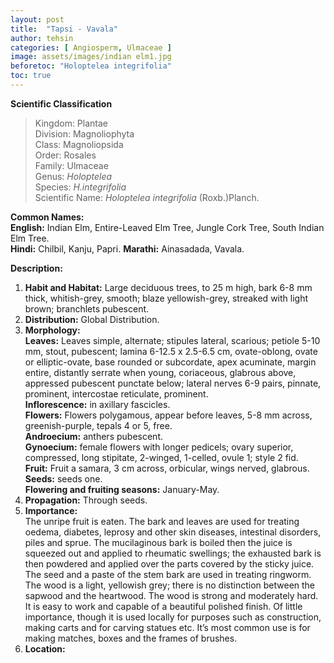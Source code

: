```yaml
---
layout: post
title:  "Tapsi - Vavala"
author: tehsin
categories: [ Angiosperm, Ulmaceae ]
image: assets/images/indian elm1.jpg
beforetoc: "Holoptelea integrifolia"
toc: true
---
```


**Scientific Classification**  
>Kingdom:			Plantae  
>Division:			Magnoliophyta  
>Class:				Magnoliopsida  
>Order:				Rosales  
>Family:			Ulmaceae  
>Genus:				*Holoptelea*  
>Species:			*H.integrifolia*  
>Scientific Name:	*Holoptelea integrifolia* (Roxb.)Planch.  

**Common Names:**  
**English:** 		      Indian Elm, Entire-Leaved Elm Tree, Jungle Cork Tree, South Indian Elm Tree.  
**Hindi:**			      Chilbil, Kanju, Papri. 
**Marathi:** 		      Ainasadada, Vavala.  
 


**Description:**  
1. **Habit and Habitat:**  Large deciduous trees, to 25 m high, bark 6-8 mm thick, whitish-grey, smooth; blaze yellowish-grey, streaked with light brown; branchlets pubescent.  
2. **Distribution:**  Global Distribution.  
3. **Morphology:**  
**Leaves:**  Leaves simple, alternate; stipules lateral, scarious; petiole 5-10 mm, stout, pubescent; lamina 6-12.5 x 2.5-6.5 cm, ovate-oblong, ovate or elliptic-ovate, base rounded or subcordate, apex acuminate, margin entire, distantly serrate when young, coriaceous, glabrous above, appressed pubescent punctate below; lateral nerves 6-9 pairs, pinnate, prominent, intercostae reticulate, prominent.  
**Inflorescence:**   in axillary fascicles.  
**Flowers:**  Flowers polygamous, appear before leaves, 5-8 mm across, greenish-purple, tepals 4 or 5, free.  
**Androecium:**   anthers pubescent.  
**Gynoecium:**  female flowers with longer pedicels; ovary superior, compressed, long stipitate, 2-winged, 1-celled, ovule 1; style 2 fid.  
**Fruit:**  Fruit a samara, 3 cm across, orbicular, wings nerved, glabrous.  
**Seeds:**  seeds one.  
**Flowering and fruiting seasons:**  January-May.  
4. **Propagation:** Through seeds.  
5. **Importance:**  
The unripe fruit is eaten. The bark and leaves are used for treating oedema, diabetes, leprosy and other skin diseases, intestinal disorders, piles and sprue. The mucilaginous bark is boiled then the juice is squeezed out and applied to rheumatic swellings; the exhausted bark is then powdered and applied over the parts covered by the sticky juice. The seed and a paste of the stem bark are used in treating ringworm. The wood is a light, yellowish grey; there is no distinction between the sapwood and the heartwood. The wood is strong and moderately hard. It is easy to work and capable of a beautiful polished finish. Of little importance, though it is used locally for purposes such as construction, making carts and for carving statues etc. It’s most common use is for making matches, boxes and the frames of brushes.  
6. **Location:**  
